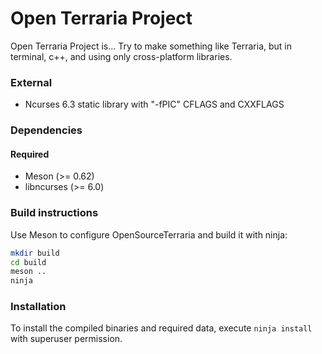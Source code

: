 Open Terraria Project
=========
Open Terraria Project is...
Try to make something like Terraria, but in terminal, c++, and using only cross-platform libraries.

### External
 * Ncurses 6.3 static library with "-fPIC" CFLAGS and CXXFLAGS

### Dependencies

#### Required
 * Meson (>= 0.62)
 * libncurses (>= 6.0)

### Build instructions
Use Meson to configure OpenSourceTerraria and build it with ninja:
```bash
mkdir build
cd build
meson ..
ninja
```

### Installation
To install the compiled binaries and required data, execute
`ninja install` with superuser permission.
